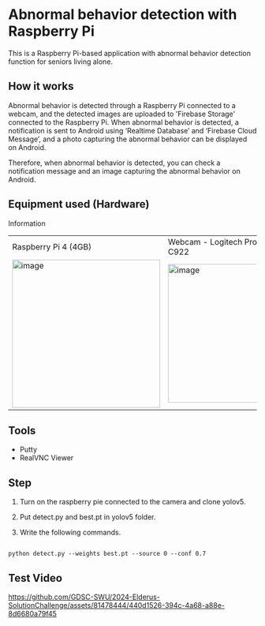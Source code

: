 # Abnormal behavior detection with Raspberry Pi

This is a Raspberry Pi-based application with abnormal behavior detection function for seniors living alone.

## How it works

Abnormal behavior is detected through a Raspberry Pi connected to a webcam, and the detected images are uploaded to 'Firebase Storage' connected to the Raspberry Pi. When abnormal behavior is detected, a notification is sent to Android using ‘Realtime Database’ and ‘Firebase Cloud Message’, and a photo capturing the abnormal behavior can be displayed on Android.

Therefore, when abnormal behavior is detected, you can check a notification message and an image capturing the abnormal behavior on Android.

## Equipment used (Hardware)
Information
<table>
  <tr>
    <td>
    Raspberry Pi 4 (4GB)
    </td>
    <td>
       Webcam - Logitech Pro Converter C922
    </td>
  </tr>
  <tr>
  <td>  <img width="300" alt="image" src="https://github.com/GDSC-SWU/2024-Elderus-SolutionChallenge/assets/81478444/dbc4e27b-fff2-4c43-a21a-0dc919d47f67"></td>
    <td>
      <img width="281" alt="image" src="https://github.com/GDSC-SWU/2024-Elderus-SolutionChallenge/assets/81478444/992900a4-b9f2-4f8f-826d-996a7d93df3d">
    </td>
  </tr>
</table>

## Tools 

- Putty
- RealVNC Viewer

## Step

1. Turn on the raspberry pie connected to the camera and clone yolov5. 

2. Put detect.py and best.pt in yolov5 folder. 

3. Write the following commands.

```

python detect.py --weights best.pt --source 0 --conf 0.7

```
  
## Test Video 


https://github.com/GDSC-SWU/2024-Elderus-SolutionChallenge/assets/81478444/440d1526-394c-4a68-a88e-8d6680a79f45

